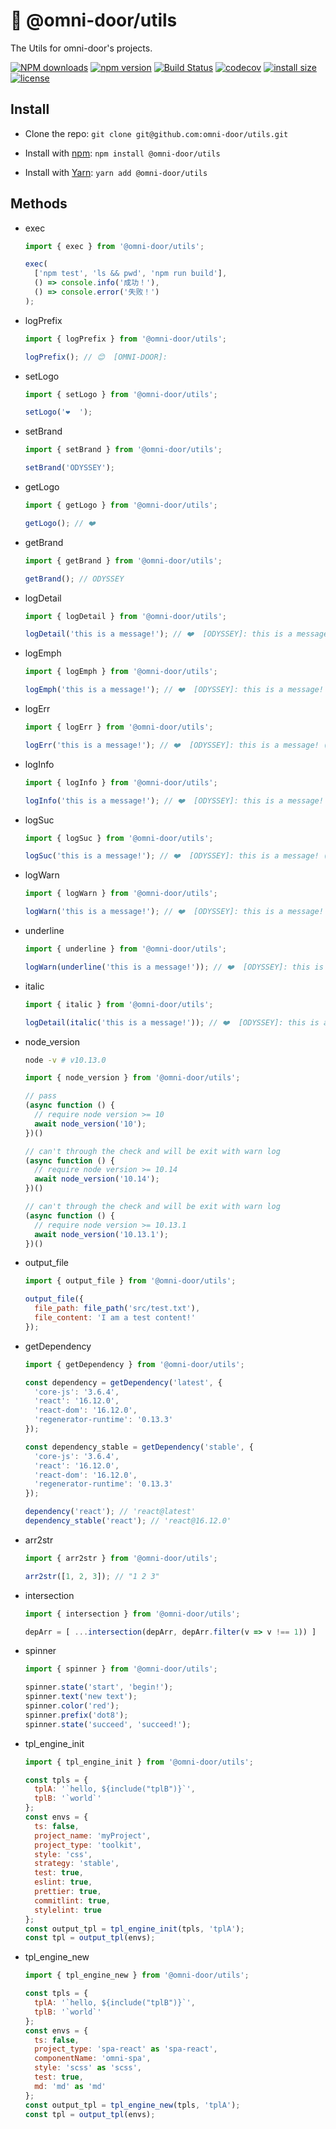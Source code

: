 # 🐸 @omni-door/utils
The Utils for omni-door's projects.

[![NPM downloads](http://img.shields.io/npm/dm/%40omni-door%2Futils.svg?style=flat-square)](https://www.npmjs.com/package/@omni-door/utils)
[![npm version](https://badge.fury.io/js/%40omni-door%2Futils.svg)](https://badge.fury.io/js/%40omni-door%2Futils)
[![Build Status](https://travis-ci.com/omni-door/utils.svg?branch=master)](https://travis-ci.com/omni-door/utils)
[![codecov](https://codecov.io/gh/omni-door/utils/branch/master/graph/badge.svg)](https://codecov.io/gh/omni-door/utils)
[![install size](https://packagephobia.now.sh/badge?p=%40omni-door%2Futils)](https://packagephobia.now.sh/result?p=%40omni-door%2Futils)
[![license](http://img.shields.io/npm/l/%40omni-door%2Futils.svg)](https://github.com/omni-door/utils/blob/master/LICENSE)

## Install
* Clone the repo: `git clone git@github.com:omni-door/utils.git`

* Install with [npm](https://www.npmjs.com/package/@omni-door/utils): `npm install @omni-door/utils`

* Install with [Yarn](https://yarnpkg.com/en/package/@omni-door/utils): `yarn add @omni-door/utils`

## Methods
- exec
  ```js
  import { exec } from '@omni-door/utils';

  exec(
    ['npm test', 'ls && pwd', 'npm run build'],
    () => console.info('成功！'),
    () => console.error('失败！')
  );
  ```

- logPrefix
  ```js
  import { logPrefix } from '@omni-door/utils';

  logPrefix(); // 😊  [OMNI-DOOR]:
  ```

- setLogo
  ```js
  import { setLogo } from '@omni-door/utils';

  setLogo('❤️️️️  ');
  ```

- setBrand
  ```js
  import { setBrand } from '@omni-door/utils';

  setBrand('ODYSSEY');
  ```

- getLogo
  ```js
  import { getLogo } from '@omni-door/utils';

  getLogo(); // ❤️️  
  ```

- getBrand
  ```js
  import { getBrand } from '@omni-door/utils';

  getBrand(); // ODYSSEY
  ```

- logDetail
  ```js
  import { logDetail } from '@omni-door/utils';

  logDetail('this is a message!'); // ❤️️  [ODYSSEY]: this is a message! (gray)
  ```

- logEmph
  ```js
  import { logEmph } from '@omni-door/utils';

  logEmph('this is a message!'); // ❤️️  [ODYSSEY]: this is a message! (cyan)
  ```

- logErr
  ```js
  import { logErr } from '@omni-door/utils';

  logErr('this is a message!'); // ❤️️  [ODYSSEY]: this is a message! (red)
  ```

- logInfo
  ```js
  import { logInfo } from '@omni-door/utils';

  logInfo('this is a message!'); // ❤️️  [ODYSSEY]: this is a message! (white)
  ```

- logSuc
  ```js
  import { logSuc } from '@omni-door/utils';

  logSuc('this is a message!'); // ❤️️  [ODYSSEY]: this is a message! (green)
  ```

- logWarn
  ```js
  import { logWarn } from '@omni-door/utils';

  logWarn('this is a message!'); // ❤️️  [ODYSSEY]: this is a message! (yellow)
  ```

- underline
  ```js
  import { underline } from '@omni-door/utils';

  logWarn(underline('this is a message!')); // ❤️️  [ODYSSEY]: this is a message! (has underline)
  ```

- italic
  ```js
  import { italic } from '@omni-door/utils';

  logDetail(italic('this is a message!')); // ❤️️  [ODYSSEY]: this is a message! (italic font)
  ```

- node_version
  ```sh
  node -v # v10.13.0
  ```

  ```js
  import { node_version } from '@omni-door/utils';

  // pass
  (async function () {
    // require node version >= 10
    await node_version('10');
  })()

  // can't through the check and will be exit with warn log
  (async function () {
    // require node version >= 10.14
    await node_version('10.14');
  })()

  // can't through the check and will be exit with warn log
  (async function () {
    // require node version >= 10.13.1
    await node_version('10.13.1');
  })()
  ```

- output_file
  ```js
  import { output_file } from '@omni-door/utils';

  output_file({
    file_path: file_path('src/test.txt'),
    file_content: 'I am a test content!'
  });
  ```

- getDependency
  ```js
  import { getDependency } from '@omni-door/utils';

  const dependency = getDependency('latest', {
    'core-js': '3.6.4',
    'react': '16.12.0',
    'react-dom': '16.12.0',
    'regenerator-runtime': '0.13.3'
  });

  const dependency_stable = getDependency('stable', {
    'core-js': '3.6.4',
    'react': '16.12.0',
    'react-dom': '16.12.0',
    'regenerator-runtime': '0.13.3'
  });

  dependency('react'); // 'react@latest'
  dependency_stable('react'); // 'react@16.12.0'
  ```

- arr2str
  ```js
  import { arr2str } from '@omni-door/utils';

  arr2str([1, 2, 3]); // "1 2 3"
  ```

- intersection
  ```js
  import { intersection } from '@omni-door/utils';

  depArr = [ ...intersection(depArr, depArr.filter(v => v !== 1)) ]
  ```

- spinner
  ```js
  import { spinner } from '@omni-door/utils';

  spinner.state('start', 'begin!');
  spinner.text('new text');
  spinner.color('red');
  spinner.prefix('dot8');
  spinner.state('succeed', 'succeed!');
  ```

- tpl_engine_init
  ```js
  import { tpl_engine_init } from '@omni-door/utils';

  const tpls = {
    tplA: '`hello, ${include("tplB")}`',
    tplB: '`world`'
  };
  const envs = {
    ts: false,
    project_name: 'myProject',
    project_type: 'toolkit',
    style: 'css',
    strategy: 'stable',
    test: true,
    eslint: true,
    prettier: true,
    commitlint: true,
    stylelint: true
  };
  const output_tpl = tpl_engine_init(tpls, 'tplA');
  const tpl = output_tpl(envs);
  ```

- tpl_engine_new
  ```js
  import { tpl_engine_new } from '@omni-door/utils';

  const tpls = {
    tplA: '`hello, ${include("tplB")}`',
    tplB: '`world`'
  };
  const envs = {
    ts: false,
    project_type: 'spa-react' as 'spa-react',
    componentName: 'omni-spa',
    style: 'scss' as 'scss',
    test: true,
    md: 'md' as 'md'
  };
  const output_tpl = tpl_engine_new(tpls, 'tplA');
  const tpl = output_tpl(envs);
  ```